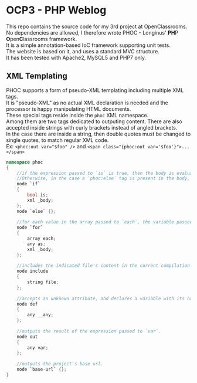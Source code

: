 # OCP3 - PHP Weblog

This repo contains the source code for my 3rd project at OpenClassrooms.  
No dependencies are allowed, I therefore wrote PHOC - Longinus' **PH**P **O**pen**C**lassrooms framework.  
It is a simple annotation-based IoC framework supporting unit tests.  
The website is based on it, and uses a standard MVC structure.  
It has been tested with Apache2, MySQL5 and PHP7 only.  

## XML Templating

PHOC supports a form of pseudo-XML templating including multiple XML tags.  
It is "pseudo-XML" as no actual XML declaration is needed and the processor is happy manipulating HTML documents.  
These special tags reside inside the `phoc` XML namespace.  
Among them are two tags dedicated to outputing content. There are also accepted inside strings with curly brackets instead of angled brackets.  
In the case there are inside a string, then double quotes must be changed to single quotes, to match regular XML code.  
Ex: `<phoc:out var="$foo" />` and `<span class="{phoc:out var='$foo'}">...</span>`

```cpp
namespace phoc
{
    //if the expression passed to `is` is true, then the body is evaluated.
    //Otherwise, in the case a `phoc:else` tag is present in the body, the code following it is evaluated.
    node `if`
    {
        bool is;
        xml _body;
    };
    node `else` {};
    
    //for each value in the array passed to `each`, the variable passed to `as` is populated with the current value and the body evaluated.
    node `for`
    {
        array each;
        any as;
        xml _body;
    };
    
    //includes the indicated file's content in the current compilation unit.
    node include
    {
        string file;
    };
    
    //accepts an unknown attribute, and declares a variable with its name, populating it with the result of the passed expression.
    node def
    {
        any __any;
    };
    
    //outputs the result of the expression passed to `var`.
    node out
    {
        any var;
    };
    
    //outputs the project's base url.
    node `base-url` {};
}
```